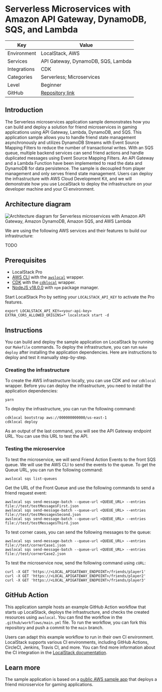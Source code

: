 # Serverless Microservices with Amazon API Gateway, DynamoDB, SQS, and Lambda

| Key          | Value                                                                                                |
| ------------ | ---------------------------------------------------------------------------------------------------- |
| Environment  | LocalStack, AWS                                                                                      |
| Services     | API Gateway, DynamoDB, SQS, Lambda                                                                   |
| Integrations | CDK                                                                                                  |
| Categories   | Serverless; Microservices                                                                            |
| Level        | Beginner                                                                                             |
| GitHub       | [Repository link](https://github.com/localstack/microservices-apigateway-lambda-dynamodb-sqs-sample) |

## Introduction

The Serverless microservices application sample demonstrates how you can build and deploy a solution for friend microservices in gaming applications using API Gateway, Lambda, DynamoDB, and SQS. This application sample allows you to handle friend state management asynchronously and utilizes DynamoDB Streams with Event Source Mapping Filters to reduce the number of transactional writes. With an SQS queue, multiple backend services can send friend actions and handle duplicated messages using Event Source Mapping Filters. An API Gateway and a Lambda Function have been implemented to read the data and DynamoDB for data persistence. The sample is decoupled from player management and only serves friend state management. Users can deploy the infrastructure with AWS Cloud Development Kit, and we will demonstrate how you use LocalStack to deploy the infrastructure on your developer machine and your CI environment.

## Architecture diagram

![Architecture diagram for Serverless microservices with Amazon API Gateway, Amazon DynamoDB, Amazon SQS, and AWS Lambda](images/microservices-apigateway-lambda-dynamodb-sqs-sample-architecture.png)

We are using the following AWS services and their features to build our infrastructure:

TODO

## Prerequisites

- LocalStack Pro
- [AWS CLI](https://docs.localstack.cloud/user-guide/integrations/aws-cli/) with the [`awslocal`](https://github.com/localstack/awscli-local) wrapper.
- [CDK](https://docs.localstack.cloud/user-guide/integrations/aws-cdk/) with the [`cdklocal`](https://github.com/localstack/aws-cdk-local) wrapper.
- [NodeJS v18.0.0](https://nodejs.org/en/download/) with `npm` package manager.

Start LocalStack Pro by setting your `LOCALSTACK_API_KEY` to activate the Pro features.

```shell
export LOCALSTACK_API_KEY=<your-api-key>
EXTRA_CORS_ALLOWED_ORIGINS=* localstack start -d
```

## Instructions

You can build and deploy the sample application on LocalStack by running our `Makefile` commands. To deploy the infrastructure, you can run `make deploy` after installing the application dependencies. Here are instructions to deploy and test it manually step-by-step.

### Creating the infrastructure

To create the AWS infrastructure locally, you can use CDK and our `cdklocal` wrapper. Before you can deploy the infrastructure, you need to install the application dependencies:

```shell
yarn
```

To deploy the infrastructure, you can run the following command:

```shell
cdklocal bootstrap aws://000000000000/us-east-1
cdklocal deploy
```

As an output of the last command, you will see the API Gateway endpoint URL. You can use this URL to test the API.

### Testing the microservice

To test the microservice, we will send Friend Action Events to the front SQS queue. We will use the AWS CLI to send the events to the queue. To get the Queue URL, you can run the following command:

```shell
awslocal sqs list-queues
```

Get the URL of the Front Queue and use the following commands to send a friend request event:

```shell
awslocal sqs send-message-batch --queue-url <QUEUE_URL> --entries file://test/testMessagesFirst.json
awslocal sqs send-message-batch --queue-url <QUEUE_URL> --entries file://test/testMessagesSecond.json
awslocal sqs send-message-batch --queue-url <QUEUE_URL> --entries file://test/testMessagesThird.json
```

To test corner cases, you can send the following messages to the queue:

```shell
awslocal sqs send-message-batch --queue-url <QUEUE_URL> --entries file://test/cornerCase1.json
awslocal sqs send-message-batch --queue-url <QUEUE_URL> --entries file://test/cornerCase2.json
```

To test the microservice now, send the following command using `cURL`:

```shell
curl -X GET 'https://<LOCAL_APIGATEWAY_ENDPOINT>/friends/player1'
curl -X GET 'https://<LOCAL_APIGATEWAY_ENDPOINT>/friends/player2'
curl -X GET 'https://<LOCAL_APIGATEWAY_ENDPOINT>/friends/player3'
```

## GitHub Action

This application sample hosts an example GitHub Action workflow that starts up LocalStack, deploys the infrastructure, and checks the created resources using  `awslocal`. You can find the workflow in the  `.github/workflows/main.yml`  file. To run the workflow, you can fork this repository and push a commit to the  `main`  branch.

Users can adapt this example workflow to run in their own CI environment. LocalStack supports various CI environments, including GitHub Actions, CircleCI, Jenkins, Travis CI, and more. You can find more information about the CI integration in the  [LocalStack documentation](https://docs.localstack.cloud/user-guide/ci/).

## Learn more

The sample application is based on a [public AWS sample app](https://github.com/aws-samples/friend-microservices) that deploys a friend microservice for gaming applications.
